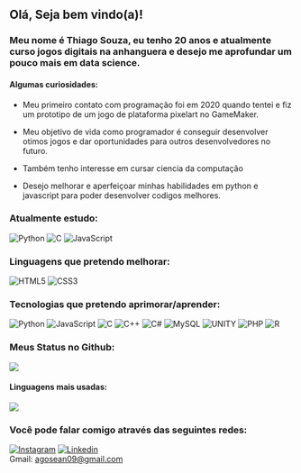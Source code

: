 ## Olá, Seja bem vindo(a)! 

### Meu nome é Thiago Souza, eu tenho 20 anos e atualmente curso jogos digitais na anhanguera e desejo me aprofundar um pouco mais em data science. 

#### Algumas curiosidades: 

- Meu primeiro contato com programação foi em 2020 quando tentei e fiz um prototipo de um jogo de plataforma pixelart no GameMaker. 

- Meu objetivo de vida como programador é conseguir desenvolver otimos jogos e dar oportunidades para outros desenvolvedores no futuro. 

- Também tenho interesse em cursar ciencia da computação    

- Desejo melhorar e aperfeiçoar minhas habilidades em python e javascript para poder desenvolver codigos melhores. 

### Atualmente estudo: 

![Python](https://img.shields.io/badge/Python-14354C?style=for-the-badge&logo=python&logoColor=white) ![C](https://img.shields.io/badge/C-00599C?style=for-the-badge&logo=c&logoColor=white)  ![JavaScript](https://img.shields.io/badge/JavaScript-323330?style=for-the-badge&logo=javascript&logoColor=F7DF1E)

### Linguagens que pretendo melhorar: 

![HTML5](https://img.shields.io/badge/HTML5-E34F26?style=for-the-badge&logo=html5&logoColor=white) ![CSS3](https://img.shields.io/badge/CSS3-1572B6?style=for-the-badge&logo=css3&logoColor=white) 


### Tecnologias que pretendo aprimorar/aprender:

![Python](https://img.shields.io/badge/Python-14354C?style=for-the-badge&logo=python&logoColor=white) ![JavaScript](https://img.shields.io/badge/JavaScript-323330?style=for-the-badge&logo=javascript&logoColor=F7DF1E) ![C](https://img.shields.io/badge/C-00599C?style=for-the-badge&logo=c&logoColor=white) ![C++](https://img.shields.io/badge/C%2B%2B-00599C?style=for-the-badge&logo=c%2B%2B&logoColor=white) ![C#](https://img.shields.io/badge/C%23-239120?style=for-the-badge&logo=c-sharp&logoColor=white) ![MySQL](https://img.shields.io/badge/MySQL-00000F?style=for-the-badge&logo=mysql&logoColor=white) ![UNITY](https://img.shields.io/badge/Unity-100000?style=for-the-badge&logo=unity&logoColor=white) ![PHP](https://img.shields.io/badge/PHP-777BB4?style=for-the-badge&logo=php&logoColor=white) ![R](https://img.shields.io/badge/R-276DC3?style=for-the-badge&logo=r&logoColor=white) 

### Meus Status no Github:

![](https://github-readme-stats.vercel.app/api?username=ThiSou&theme=blue-green)

#### Linguagens mais usadas:

![](https://github-readme-stats.vercel.app/api/top-langs/?username=ThiSou&theme=blue-green)

### Você pode falar comigo através das seguintes redes:

[![Instagram](https://img.shields.io/badge/Instagram-E4405F?style=for-the-badge&logo=instagram&logoColor=white)](https://www.instagram.com/cofoidethiago/) [![Linkedin](https://img.shields.io/badge/LinkedIn-0077B5?style=for-the-badge&logo=linkedin&logoColor=white)](https://www.linkedin.com/in/thiago-guimarães-1b3a36233/) 
<br> Gmail: agosean09@gmail.com
